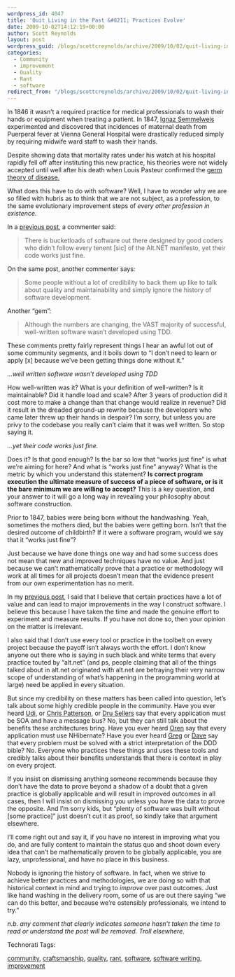 ```yaml
---
wordpress_id: 4047
title: 'Quit Living in the Past &#8211; Practices Evolve'
date: 2009-10-02T14:12:19+00:00
author: Scott Reynolds
layout: post
wordpress_guid: /blogs/scottcreynolds/archive/2009/10/02/quit-living-in-the-past-practices-evolve.aspx
categories:
  - Community
  - improvement
  - Quality
  - Rant
  - software
redirect_from: "/blogs/scottcreynolds/archive/2009/10/02/quit-living-in-the-past-practices-evolve.aspx/"
---
```

In 1846 it wasn&#8217;t a required practice for medical professionals to wash their hands or equipment when treating a patient. In 1847, [Ignaz Semmelweis](http://en.wikipedia.org/wiki/Ignaz_Semmelweis) experimented and discovered that incidences of maternal death from Puerperal fever at Vienna General Hospital were drastically reduced simply by requiring midwife ward staff to wash their hands.

Despite showing data that mortality rates under his watch at his hospital rapidly fell off after instituting this new practice, his theories were not widely accepted until well after his death when Louis Pasteur confirmed the [germ theory of disease.](http://en.wikipedia.org/wiki/Germ_theory_of_disease)

What does this have to do with software? Well, I have to wonder why we are so filled with hubris as to think that we are not subject, as a profession, to the same evolutionary improvement steps of _every other profession in existence._

In a [previous post](https://lostechies.com/blogs/scottcreynolds/archive/2009/09/29/smart-and-gets-things-done-right.aspx), a commenter said: 

> There is bucketloads of software out there designed by good coders who didn&#8217;t follow every tenent [sic] of the Alt.NET manifesto, yet their code works just fine.

On the same post, another commenter says: 

> Some people without a lot of credibility to back them up like to talk about quality and maintainability and simply ignore the history of software development.

Another &#8220;gem&#8221;: 

> Although the numbers are changing, the VAST majority of successful, well-written software wasn&#8217;t developed using TDD.

These comments pretty fairly represent things I hear an awful lot out of some community segments, and it boils down to &#8220;I don&#8217;t need to learn or apply [x] because we&#8217;ve been getting things done without it.&#8221;

_&#8230;well written software wasn&#8217;t developed using TDD_

How well-written was it? What is your definition of well-written? Is it maintainable? Did it handle load and scale? After 3 years of production did it cost more to make a change than that change would realize in revenue? Did it result in the dreaded ground-up rewrite because the developers who came later threw up their hands in despair? I&#8217;m sorry, but unless you are privy to the codebase you really can&#8217;t claim that it was well written. So stop saying it.

_&#8230;yet their code works just fine._

Does it? Is that good enough? Is the bar so low that &#8220;works just fine&#8221; is what we&#8217;re aiming for here? And what is &#8220;works just fine&#8221; anyway? What is the metric by which you understand this statement? **Is correct program execution the ultimate measure of success of a piece of software, or is it the bare minimum we are willing to accept?** This is a key question, and your answer to it will go a long way in revealing your philosophy about software construction.

Prior to 1847, babies were being born without the handwashing. Yeah, sometimes the mothers died, but the babies were getting born. Isn&#8217;t that the desired outcome of childbirth? If it were a software program, would we say that it &#8220;works just fine&#8221;?

Just because we have done things one way and had some success does not mean that new and improved techniques have no value. And just because we can&#8217;t mathematically prove that a practice or methodology will work at all times for all projects doesn&#8217;t mean that the evidence present from our own experimentation has no merit.

In my [previous post](https://lostechies.com/blogs/scottcreynolds/archive/2009/10/01/well-constructed-over-architected.aspx), I said that I believe that certain practices have a lot of value and can lead to major improvements in the way I construct software. I believe this because I have taken the time and made the genuine effort to experiment and measure results. If you have not done so, then your opinion on the matter is irrelevant.

I also said that I don&#8217;t use every tool or practice in the toolbelt on every project because the payoff isn&#8217;t always worth the effort. I don&#8217;t know anyone out there who is saying in such black and white terms that every practice touted by &#8220;alt.net&#8221; (and ps, people claiming that all of the things talked about in alt.net originated with alt.net are betraying their very narrow scope of understanding of what&#8217;s happening in the programming world at large) need be applied in every situation.

But since my credibility on these matters has been called into question, let&#8217;s talk about some highly credible people in the community. Have you ever heard [Udi](http://www.udidahan.com/), or [Chris Patterson](https://lostechies.com/blogs/chris_patterson/default.aspx), or [Dru Sellers](http://codebetter.com/blogs/dru.sellers/default.aspx) say that every application must be SOA and have a message bus? No, but they can still talk about the benefits these architectures bring. Have you ever heard [Oren](http://ayende.com/) say that every application must use NHibernate? Have you ever heard [Greg](http://codebetter.com/blogs/gregyoung/default.aspx) or [Dave](http://codebetter.com/blogs/david_laribee/default.aspx) say that every problem must be solved with a strict interpretation of the DDD bible? No. Everyone who practices these things and uses these tools and credibly talks about their benefits understands that there is context in play on every project.

If you insist on dismissing anything someone recommends because they don&#8217;t have the data to prove beyond a shadow of a doubt that a given practice is globally applicable and will result in improved outcomes in all cases, then I will insist on dismissing you unless you have the data to prove the opposite. And I&#8217;m sorry kids, but &#8220;plenty of software was built without [some practice]&#8221; just doesn&#8217;t cut it as proof, so kindly take that argument elsewhere.

I&#8217;ll come right out and say it, if you have no interest in improving what you do, and are fully content to maintain the status quo and shoot down every idea that can&#8217;t be mathematically proven to be globally applicable, you are lazy, unprofessional, and have no place in this business.

Nobody is ignoring the history of software. In fact, when we strive to achieve better practices and methodologies, we are doing so with that historical context in mind and trying to _improve_ over past outcomes. Just like hand washing in the delivery room, some of us are out there saying &#8220;we can do this better, and because we&#8217;re ostensibly professionals, we intend to try.&#8221;

_n.b. any comment that clearly indicates someone hasn&#8217;t taken the time to read or understand the post will be removed. Troll elsewhere._

<!-- Technorati Tags Start -->

Technorati Tags:
  
<a href="http://technorati.com/tag/community" rel="tag">community</a>, <a href="http://technorati.com/tag/craftsmanship" rel="tag">craftsmanship</a>, <a href="http://technorati.com/tag/quality" rel="tag">quality</a>, <a href="http://technorati.com/tag/rant" rel="tag">rant</a>, <a href="http://technorati.com/tag/software" rel="tag">software</a>, <a href="http://technorati.com/tag/software%20writing" rel="tag">software writing</a>, <a href="http://technorati.com/tag/improvement" rel="tag">improvement</a> 

<!-- Technorati Tags End -->